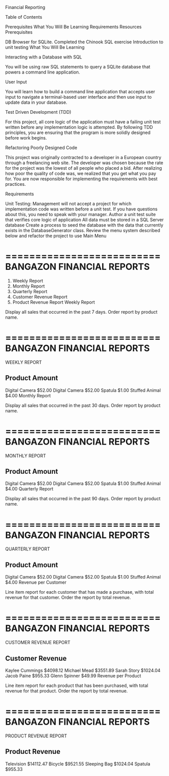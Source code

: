﻿Financial Reporting

Table of Contents

Prerequisites
What You Will Be Learning
Requirements
Resources
Prerequisites

DB Browser for SQLite.
Completed the Chinook SQL exercise
Introduction to unit testing
What You Will Be Learning

Interacting with a Database with SQL

You will be using raw SQL statements to query a SQLite database that powers a command line application.

User Input

You will learn how to build a command line application that accepts user input to navigate a terminal-based user interface and then use input to update data in your database.

Test Driven Development (TDD)

For this project, all core logic of the application must have a failing unit test written before any implementation logic is attempted. By following TDD principles, you are ensuring that the program is more solidly designed before work begins.

Refactoring Poorly Designed Code

This project was originally contracted to a developer in a European country through a freelancing web site. The developer was chosen because the rate for the project was the lowest of all people who placed a bid. After realizing how poor the quality of code was, we realized that you get what you pay for. You are now responsible for implementing the requirements with best practices.

Requirements

Unit Testing: Management will not accept a project for which implementation code was written before a unit test. If you have questions about this, you need to speak with your manager.
Author a unit test suite that verifies core logic of application
All data must be stored in a SQL Server database
Create a process to seed the database with the data that currently exists in the DatabaseGenerator class.
Review the menu system described below and refactor the project to use
Main Menu

==========================
BANGAZON FINANCIAL REPORTS
==========================

1. Weekly Report
2. Monthly Report
3. Quarterly Report
4. Customer Revenue Report
5. Product Revenue Report
Weekly Report

Display all sales that occurred in the past 7 days. Order report by product name.

==========================
BANGAZON FINANCIAL REPORTS
==========================

WEEKLY REPORT

Product                       Amount
-------------------------------------
Digital Camera                $52.00
Digital Camera                $52.00
Spatula                       $1.00
Stuffed Animal                $4.00
Monthly Report

Display all sales that occurred in the past 30 days. Order report by product name.

==========================
BANGAZON FINANCIAL REPORTS
==========================

MONTHLY REPORT

Product                       Amount
-------------------------------------
Digital Camera                $52.00
Digital Camera                $52.00
Spatula                       $1.00
Stuffed Animal                $4.00
Quarterly Report

Display all sales that occurred in the past 90 days. Order report by product name.

==========================
BANGAZON FINANCIAL REPORTS
==========================

QUARTERLY REPORT

Product                       Amount
-------------------------------------
Digital Camera                $52.00
Digital Camera                $52.00
Spatula                       $1.00
Stuffed Animal                $4.00
Revenue per Customer

Line item report for each customer that has made a purchase, with total revenue for that customer. 
Order the report by total revenue.

==========================
BANGAZON FINANCIAL REPORTS
==========================

CUSTOMER REVENUE REPORT

Customer                     Revenue
-----------------------------------------
Kaylee Cummings              $4098.12
Michael Mead                 $3551.89
Sarah Story                  $1024.04
Jacob Paine                  $955.33
Glenn Spinner                $49.99
Revenue per Product

Line item report for each product that has been purchased, with total revenue for that product. 
Order the report by total revenue.

==========================
BANGAZON FINANCIAL REPORTS
==========================

PRODUCT REVENUE REPORT

Product                      Revenue
-----------------------------------------
Television                   $14112.47
Bicycle                      $9521.55
Sleeping Bag                 $1024.04
Spatula                      $955.33